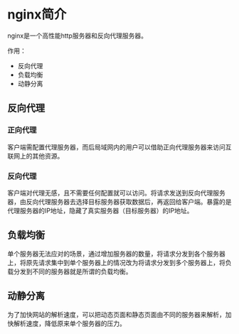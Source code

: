<!--
 * @Author: ZhXZhao
 * @Date: 2021-12-30 11:00:11
 * @LastEditors: ZhXZhao
 * @LastEditTime: 2021-12-30 20:27:22
 * @Description: file content
-->
# nginx简介

nginx是一个高性能http服务器和反向代理服务器。

作用：
- 反向代理
- 负载均衡
- 动静分离

## 反向代理

### 正向代理

客户端需配置代理服务器，而后局域网内的用户可以借助正向代理服务器来访问互联网上的其他资源。

### 反向代理

客户端对代理无感，且不需要任何配置就可以访问。将请求发送到反向代理服务器，由反向代理服务器去选择目标服务器获取数据后，再返回给客户端。暴露的是代理服务器的IP地址，隐藏了真实服务器（目标服务器）的IP地址。

## 负载均衡

单个服务器无法应对的场景，通过增加服务器的数量，将请求分发到各个服务器上，将原先请求集中到单个服务器上的情况改为将请求分发到多个服务器上，将负载分发到不同的服务器就是所谓的负载均衡。

## 动静分离

为了加快网站的解析速度，可以把动态页面和静态页面由不同的服务器来解析，加快解析速度，降低原来单个服务器的压力。
